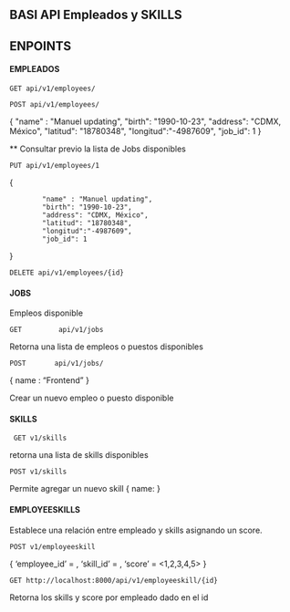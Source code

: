 
## BASI API Empleados y SKILLS

## ENPOINTS

#### EMPLEADOS
```http
GET api/v1/employees/
```
```http
POST api/v1/employees/
```

{
            "name" : "Manuel updating",
            "birth": "1990-10-23",
            "address": "CDMX, México",
            "latitud": "18780348",
            "longitud":"-4987609",
            "job_id": 1
}

** Consultar previo la lista de Jobs disponibles

```http
PUT api/v1/employees/1
```

{
          
            "name" : "Manuel updating",
            "birth": "1990-10-23",
            "address": "CDMX, México",
            "latitud": "18780348",
            "longitud":"-4987609",
            "job_id": 1
}

```http
DELETE api/v1/employees/{id}
```





#### JOBS

Empleos disponible

```http
GET         api/v1/jobs
```

Retorna una lista de empleos o puestos disponibles

```http
POST       api/v1/jobs/
```

{ 
  name : “Frontend”
}

Crear un nuevo empleo o puesto disponible


#### SKILLS

```http
 GET v1/skills 
```
retorna una lista de skills disponibles

```http
POST v1/skills
```

Permite agregar un nuevo skill 
{
  name:<string>
}




#### EMPLOYEESKILLS

Establece una relación entre empleado y skills asignando un score.

```http
POST v1/employeeskill
```

{
     ‘employee_id’ = <id>,
     ‘skill_id’           = <id>,
     ‘score’              = <1,2,3,4,5>
}

```http
GET http://localhost:8000/api/v1/employeeskill/{id}
```

Retorna los skills y score por empleado dado en el id
